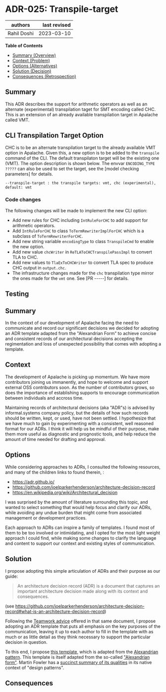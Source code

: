 # ADR-025: Transpile-target

| authors     | last revised |
|-------------|-------------:|
| Rahil Doshi |   2023-03-10 |

**Table of Contents**

- [Summary (Overview)](#summary)
- [Context (Problem)](#context)
- [Options (Alternatives)](#options)
- [Solution (Decision)](#solution)
- [Consequences (Retrospection)](#consequences)

## Summary

<!-- Statement to summarize, following the following formula: -->

This ADR describes the support for arithmetic operators as well as an alternate (experimental) transpilation taget for SMT encoding called CHC.
This is an extension of an already available transpilation target in Apalache called VMT.

## CLI Transpilation Target Option

CHC is to be an alternate transpilation target to the already available VMT option in Apalache.
Given this, a new option is to be added to the `transpile` command of the CLI. The default transpilaton target will be
the existing one (VMT). The option description is shown below. 
The envvar `ENCODING_TYPE ?????` can also be used to set the target, see the [model checking parameters] for details. 

```
--transpile-target : the transpile targets: vmt, chc (experimental), default: vmt
```

### Code changes

The following changes will be made to implement the new CLI option:

- Add new rules for CHC including `IntRuleForCHC` to add support for arithmetic operators.
- Add `IntRuleForCHC` to class `ToTermRewriterImplForCHC` which is a subclass of `ToTermRewriterForCHC`.
- Add new string variable `encodingType` to class `TranspileCmd` to enable the new option.
- Add new value `chcWriter` in `ReTLAToCHCTranspilePassImpl` to convert TLA to CHC.
- Add new values to `TlaExToCHCWriter` to convert TLA spec to produce CHC output in `output.chc`.
- The infrastructure changes made for the `chc` transpilation type mirror the ones made for the `vmt` one.
  See [PR -----] for details.

## Testing

## Summary

<!-- Statement to summarize, following the following formula: -->

In the context of our development of Apalache
facing the need to communicate and record our significant decisions
we decided for adopting an ADR template adapted from the "Alexandrian Form"
to achieve concise and consistent records of our architectural decisions
accepting the regimentation and loss of unexpected possibility that comes with adopting a template.

## Context

<!-- Communicates the forces at play (technical, political, social, project).
     This is the story explaining the problem we are looking to resolve.
-->

The development of Apalache is picking up momentum. We have more contributors
joining us immanently, and hope to welcome and support external OSS contributors
soon. As the number of contributors grows, so does the importance of
establishing supports to encourage communication between individuals and accross
time.

Maintaining records of architectural decisions (aka "ADR"s) is advised by
informal.systems company policy, but the details of how such records should be
written, kept, or used, have not been settled. I hypothesize that we have much
to gain by experimenting with a consistent, well reasoned format for our ADRs. I
think it will help us be mindful of their purpose, make them more useful as
diagnostic and prognostic tools, and help reduce the amount of time needed for
drafting and approval.

## Options

<!-- Communicate the options considered.
     This records evidence of our circumspection and documents the various alternatives
     considered but not adopted.
-->

While considering approaches to ADRs, I consulted the following resources, and
many of the children links to found therein, :

- https://adr.github.io/
- https://github.com/joelparkerhenderson/architecture-decision-record
- https://en.wikipedia.org/wiki/Architectural_decision

I was surprised by the amount of literature surrounding this topic, and wanted
to select something that would help focus and clarify our ADRs, while avoiding
any undue burden that might come from associated management or development
practices.

Each approach to ADRs can inspire a family of templates. I found most of them to
be too involved or intimidating, and I opted for the most light weight approach
I could find, while making some changes to clarify the language and content to
support our context and existing styles of communication.

## Solution

<!-- Communicates what solution was decided, and it is expected to solve the
     problem. -->
     
I propose adopting this simple articulation of ADRs and their purpose as our
guide:

> An architecture decision record (ADR) is a document that captures an important
> architecture decision made along with its context and consequences.

(see
https://github.com/joelparkerhenderson/architecture-decision-record#what-is-an-architecture-decision-record)

Following the [Teamwork
advice](https://github.com/joelparkerhenderson/architecture-decision-record#teamwork-advice)
offered in that same document, I propose adopting an ADR template that puts all
emphasis on the key purposes of the communication, leaving it up to each author
to fill in the template with as much or as little detail as they think necessary
to support the particular decision in question.

To this end, I propose [this template](./NNNadr-template.md), which is adapted
from the [Alexandrian
pattern](https://github.com/joelparkerhenderson/architecture-decision-record/blob/main/templates/decision-record-template-for-alexandrian-pattern/index.md).
This template is itself adapted from the so-called ["Alexandrian
form"](https://wiki.c2.com/?AlexandrianForm).  Martin Fowler has a [succinct
summary of its
qualities](https://www.martinfowler.com/articles/writingPatterns.html#AlexandrianForm)
in its native context of "design patterns".

## Consequences

<!-- Records the results of the decision over the long term.
     Did it work, not work, was changed, upgraded, etc.
-->
